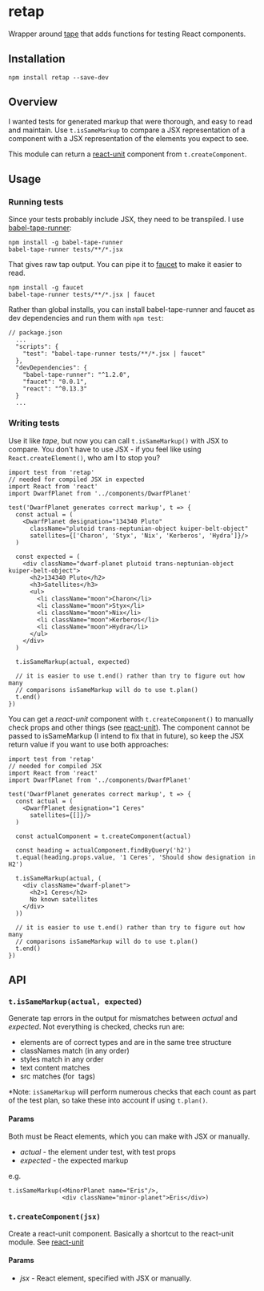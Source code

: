 # retap

Wrapper around [tape](https://www.npmjs.com/package/tape) that adds
functions for testing React components.

## Installation

```
npm install retap --save-dev
```

## Overview

I wanted tests for generated markup that were thorough, and easy to read
and maintain. Use `t.isSameMarkup` to compare a JSX representation of
a component with a JSX representation of the elements you expect to see.

This module can return a
[react-unit](https://www.npmjs.com/package/react-unit) component from
 `t.createComponent`.

## Usage

### Running tests

Since your tests probably include JSX, they need to be transpiled. I use
[babel-tape-runner](https://www.npmjs.com/package/babel-tape-runner):

```
npm install -g babel-tape-runner
babel-tape-runner tests/**/*.jsx
```

That gives raw tap output. You can pipe it to
[faucet](https://www.npmjs.com/package/faucet) to make it easier to read.

```
npm install -g faucet
babel-tape-runner tests/**/*.jsx | faucet
```

Rather than global installs, you can install babel-tape-runner and faucet
as dev dependencies and run them with `npm test`:

```
// package.json
  ...
  "scripts": {
    "test": "babel-tape-runner tests/**/*.jsx | faucet"
  },
  "devDependencies": {
    "babel-tape-runner": "^1.2.0",
    "faucet": "0.0.1",
    "react": "^0.13.3"
  }
  ...
```

### Writing tests

Use it like *tape*, but now you can call `t.isSameMarkup()` with JSX to
compare. You don't have to use JSX - if you feel like using
`React.createElement()`, who am I to stop you?

```
import test from 'retap'
// needed for compiled JSX in expected
import React from 'react'
import DwarfPlanet from '../components/DwarfPlanet'

test('DwarfPlanet generates correct markup', t => {
  const actual = (
    <DwarfPlanet designation="134340 Pluto"
      className="plutoid trans-neptunian-object kuiper-belt-object"
      satellites={['Charon', 'Styx', 'Nix', 'Kerberos', 'Hydra']}/>
  )

  const expected = (
    <div className="dwarf-planet plutoid trans-neptunian-object kuiper-belt-object">
      <h2>134340 Pluto</h2>
      <h3>Satellites</h3>
      <ul>
        <li className="moon">Charon</li>
        <li className="moon">Styx</li>
        <li className="moon">Nix</li>
        <li className="moon">Kerberos</li>
        <li className="moon">Hydra</li>
      </ul>
    </div>
  )

  t.isSameMarkup(actual, expected)

  // it is easier to use t.end() rather than try to figure out how many
  // comparisons isSameMarkup will do to use t.plan()
  t.end()
})

```

You can get a *react-unit* component with `t.createComponent()` to
manually check props and other things (see
[react-unit](https://www.npmjs.com/package/react-unit)). The component
cannot be passed to isSameMarkup (I intend to fix that in future), so
keep the JSX return value if you want to use both approaches:

```
import test from 'retap'
// needed for compiled JSX
import React from 'react'
import DwarfPlanet from '../components/DwarfPlanet'

test('DwarfPlanet generates correct markup', t => {
  const actual = (
    <DwarfPlanet designation="1 Ceres"
      satellites={[]}/>
  )

  const actualComponent = t.createComponent(actual)

  const heading = actualComponent.findByQuery('h2')
  t.equal(heading.props.value, '1 Ceres', 'Should show designation in H2')

  t.isSameMarkup(actual, (
    <div className="dwarf-planet">
      <h2>1 Ceres</h2>
      No known satellites
    </div>
  ))

  // it is easier to use t.end() rather than try to figure out how many
  // comparisons isSameMarkup will do to use t.plan()
  t.end()
})
```


## API

### **`t.isSameMarkup(actual, expected)`**

Generate tap errors in the output for mismatches between *actual* and
*expected*. Not everything is checked, checks run are:

 - elements are of correct types and are in the same tree structure
 - classNames match (in any order)
 - styles match in any order
 - text content matches
 - src matches (for <img> tags)

*Note: `isSameMarkup` will perform numerous checks that each count as part
of the test plan, so take these into account if using `t.plan()`.

#### Params

Both must be React elements, which you can make with JSX or manually.

 - *actual* - the element under test, with test props
 - *expected* - the expected markup

e.g.

```
t.isSameMarkup(<MinorPlanet name="Eris"/>,
               <div className="minor-planet">Eris</div>)
```

### **`t.createComponent(jsx)`**

Create a react-unit component. Basically a shortcut to the react-unit
module. See [react-unit](https://www.npmjs.com/package/react-unit)

#### Params

 - *jsx* - React element, specified with JSX or manually.
